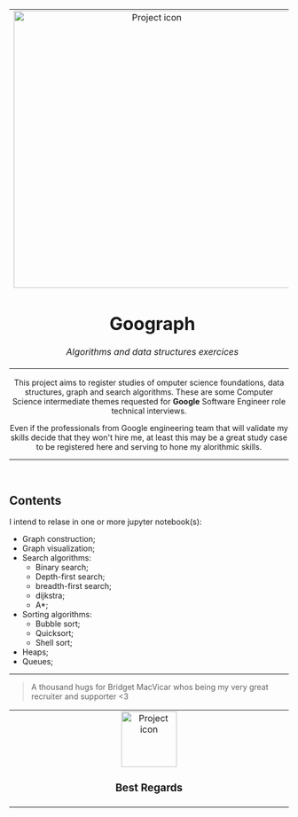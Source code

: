 <table align="center"><tr><td align="center" width="9999">

<img src="https://www.appnovation.com/sites/default/files/2019-02/BlogHeader_SEO-Google-Algorithm-and-knowledge-graph2.jpg" align="center" width="500" alt="Project icon">

# Goograph

*Algorithms and data structures exercices*
</td></tr>

</table>    

<div align="center">

This project aims to register studies of omputer science foundations, data structures, graph and search algorithms. These are some Computer  Science intermediate themes requested for **Google** Software Engineer role technical interviews.

Even if the professionals from Google engineering team that will validate my skills decide that they won't hire me, at least this may be a great study case to be registered here and serving to hone my alorithmic skills.

</div>

<hr /><br />



## Contents 

I intend to relase in one or more jupyter notebook(s):

- Graph construction;
- Graph visualization;
- Search algorithms:
    + Binary search;
    + Depth-first search;
    + breadth-first search;
    + dijkstra;
    + A*;
- Sorting algorithms:
    + Bubble sort;
    + Quicksort;
    + Shell sort;
- Heaps;
- Queues;

<hr />


> A thousand hugs for Bridget MacVicar whos being my very great recruiter and supporter <3



<table align="center"><tr><td align="center" width="9999">



<img src="https://images-wixmp-ed30a86b8c4ca887773594c2.wixmp.com/f/39a46d0a-9d62-4a20-b00a-63a8b025f019/d464914-ae1c909b-c699-41fb-92de-5dca3d5be925.gif?token=eyJ0eXAiOiJKV1QiLCJhbGciOiJIUzI1NiJ9.eyJzdWIiOiJ1cm46YXBwOjdlMGQxODg5ODIyNjQzNzNhNWYwZDQxNWVhMGQyNmUwIiwiaXNzIjoidXJuOmFwcDo3ZTBkMTg4OTgyMjY0MzczYTVmMGQ0MTVlYTBkMjZlMCIsIm9iaiI6W1t7InBhdGgiOiJcL2ZcLzM5YTQ2ZDBhLTlkNjItNGEyMC1iMDBhLTYzYThiMDI1ZjAxOVwvZDQ2NDkxNC1hZTFjOTA5Yi1jNjk5LTQxZmItOTJkZS01ZGNhM2Q1YmU5MjUuZ2lmIn1dXSwiYXVkIjpbInVybjpzZXJ2aWNlOmZpbGUuZG93bmxvYWQiXX0.1-RIPB3MHXLBhyjnt0pXudyeOtKJ2S9qWslojV1Urdg" align="center" width="100" alt="Project icon">

### Best Regards

</td></tr>

